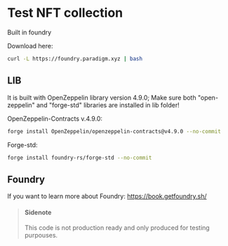 # Test NFT collection

Built in foundry

Download here:

```bash
curl -L https://foundry.paradigm.xyz | bash
```

## LIB

It is built with OpenZeppelin library version 4.9.0; Make sure both "open-zeppelin" and "forge-std" libraries are installed in lib folder!

OpenZeppelin-Contracts v.4.9.0:

```bash
forge install OpenZeppelin/openzeppelin-contracts@v4.9.0 --no-commit
```

Forge-std:

```bash
forge install foundry-rs/forge-std --no-commit
```

## Foundry

If you want to learn more about Foundry:
https://book.getfoundry.sh/

> #### Sidenote
>
> This code is not production ready and only produced for testing purpouses.
